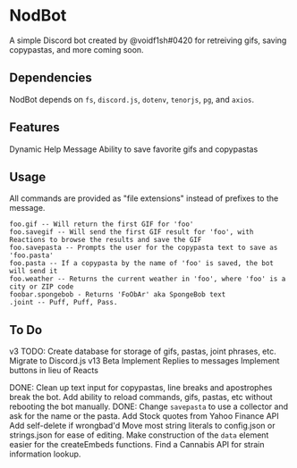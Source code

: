 # NodBot
A simple Discord bot created by @voidf1sh#0420 for retreiving gifs, saving copypastas, and more coming soon.

## Dependencies
NodBot depends on `fs`, `discord.js`, `dotenv`, `tenorjs`, `pg`, and `axios`.

## Features
Dynamic Help Message
Ability to save favorite gifs and copypastas

## Usage
All commands are provided as "file extensions" instead of prefixes to the message.

```
foo.gif -- Will return the first GIF for 'foo'
foo.savegif -- Will send the first GIF result for 'foo', with Reactions to browse the results and save the GIF
foo.savepasta -- Prompts the user for the copypasta text to save as 'foo.pasta'
foo.pasta -- If a copypasta by the name of 'foo' is saved, the bot will send it
foo.weather -- Returns the current weather in 'foo', where 'foo' is a city or ZIP code
foobar.spongebob - Returns 'FoObAr' aka SpongeBob text
.joint -- Puff, Puff, Pass.
```

## To Do
v3 TODO:
Create database for storage of gifs, pastas, joint phrases, etc.
Migrate to Discord.js v13 Beta
Implement Replies to messages
Implement buttons in lieu of Reacts

DONE: Clean up text input for copypastas, line breaks and apostrophes break the bot.
Add ability to reload commands, gifs, pastas, etc without rebooting the bot manually.
DONE: Change `savepasta` to use a collector and ask for the name or the pasta.
Add Stock quotes from Yahoo Finance API
Add self-delete if wrongbad'd
Move most string literals to config.json or strings.json for ease of editing.
Make construction of the `data` element easier for the createEmbeds functions.
Find a Cannabis API for strain information lookup.
